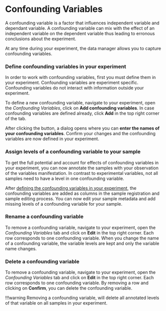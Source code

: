 # Confounding Variables

A confounding variable is a factor that influences independent variable and dependant variable. 
A confounding variable can mix with the effect of an independent variable on the dependent variable thus leading to erronous conclusions about the experiment.

At any time during your experiment, the data manager allows you to capture confounding variables. 

### Define confounding variables in your experiment

In order to work with confounding variables, first you must define them in your experiment. 
Confounding variables are experiment specific. Confounding variables do not interact with
information outside your experiment.

To define a new confounding variable, navigate to your experiment, open the _Confounding Variables_, click on **Add confounding variables**. In case confounding variables are defined already, click **Add** in the top right corner of the tab.

After clicking the button, a dialog opens where you can **enter the names of your confounding variables**. Confirm your changes and the confounding variables are now defined in your experiment.

### Assign levels of a confounding variable to your sample

To get the full potential and account for effects of confounding variables in your experiment, you can now annotate the samples with your observation of the variables manifestation.
In contrast to experimental variables, not all samples need to have a level in one confounding variable.

After [defining the confounding variables in your experiment](#define-confounding-variables-in-your-experiment), 
the confounding variables are added as columns in the sample registration and sample editing process.
You can now edit your sample metadata and add missing levels of a confounding variable for your sample.

### Rename a confounding variable

To remove a confounding variable, navigate to your experiment, open the _Confounding Variables_
tab and click on **Edit** in the top right corner. Each row corresponds to one confounding variable.
When you change the name of a confounding variable, the variable levels are kept and only the variable name changes.

### Delete a confounding variable

To remove a confounding variable, navigate to your experiment, open the _Confounding Variables_ 
tab and click on **Edit** in the top right corner. Each row corresponds to one confounding variable.
By removing a row and clicking on **Confirm**, you can delete the confounding variable. 

!!!warning
    Removing a confounding variable, will delete all annotated levels of that variable on all samples in your experiment.
